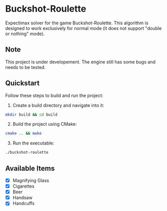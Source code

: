 # Buckshot-Roulette

Expectimax solver for the game Buckshot-Roulette. This algorithm is designed to work exclusively for normal mode (it does not support "double or nothing" mode).

## Note

This project is under developement. The engine still has some bugs and needs to be tested.

## Quickstart

Follow these steps to build and run the project:

1. Create a build directory and navigate into it:

```sh
mkdir build && cd build
```

2. Build the project using CMake:

```sh
cmake .. && make
```

3. Run the executable:

```sh
./buckshot-roulette
```

## Available Items

- [x] Magnifying Glass
- [x] Cigarettes
- [x] Beer
- [x] Handsaw
- [x] Handcuffs
